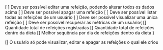 [ ]  Deve ser possível editar uma refeição, podendo alterar todos os dados acima
[ ]  Deve ser possível apagar uma refeição
[ ]  Deve ser possível listar todas as refeições de um usuário
[ ]  Deve ser possível visualizar uma única refeição
[ ]  Deve ser possível recuperar as métricas de um usuário{
        [] Quantidade total de refeições registradas
        [] Quantidade total de refeições dentro da dieta
        [] Melhor sequência por dia de refeições dentro da dieta
}

[]  O usuário só pode visualizar, editar e apagar as refeições o qual ele criou

